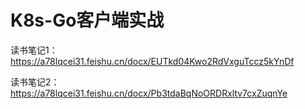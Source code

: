 # K8s-Go客户端实战
读书笔记1：https://a78lqcei31.feishu.cn/docx/EUTkd04Kwo2RdVxguTccz5kYnDf

读书笔记2：https://a78lqcei31.feishu.cn/docx/Pb3tdaBqNoORDRxltv7cxZuqnYe
